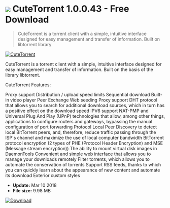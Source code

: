 # ![](https://cdn.softexe.net/static/icon/2/cutetorrent-1704.png) CuteTorrent 1.0.0.43 - Free Download

> CuteTorrent is a torrent client with a simple, intuitive interface designed for easy management and transfer of information. Built on libtorrent library

[![CuteTorrent](https://gallery.dpcdn.pl/imgc/Tools/81016/g_-_420x350_1.5_-_x299205bf-5607-4a93-97f3-0fe6105e09e4.png)](https://softexe.net/win/internet/file-sharing/cutetorrent:pgRd.html)

CuteTorrent is a torrent client with a simple, intuitive interface designed for easy management and transfer of information. Built on the basis of the library libtorrent.

CuteTorrent Features:


Proxy support
Distribution / upload speed limits
Sequential download
Built-in video player
Peer Exchange
Web seeding
Proxy support
DHT protocol that allows you to search for additional download sources, which in turn has a positive effect on the download speed
IPV6 support
NAT-PMP and Universal Plug And Play (UPnP) technologies that allow, among other things, applications to configure routers and gateways, bypassing the manual configuration of port forwarding
Protocol Local Peer Discovery to detect local BitTorrent peers, and, therefore, reduce traffic passing through the ISP's channel and maximize the use of local computer bandwidth
BitTorrent protocol encryption (2 types of PHE (Protocol Header Encryption) and MSE (Message stream encryption))
The ability to mount virtual disk images in DaemonTools
Convenient and simple web interface that allows you to manage your downloads remotely
Filter torrents, which allows you to automate the conservation of torrents
Support RSS feeds, thanks to which you can quickly learn about the appearance of new content and automate its download
Exterior custom styles


- **Update:** Mar 10 2018
- **File size:** 9.98 MB

[![Download](https://cdn.softexe.net/static/img/download.png)](https://softexe.net/win/internet/file-sharing/cutetorrent:pgRd.html)

